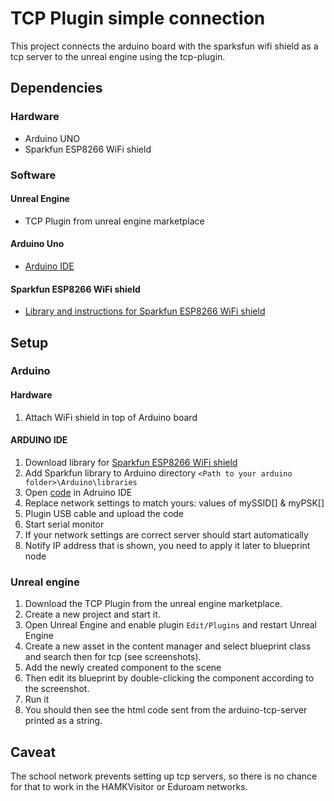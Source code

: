 # TCP Plugin simple connection
This project connects the arduino board with the sparksfun wifi shield as a tcp server to the unreal engine using the tcp-plugin.

## Dependencies
### Hardware
* Arduino UNO
* Sparkfun ESP8266 WiFi shield

### Software

#### Unreal Engine
* TCP Plugin from unreal engine marketplace

#### Arduino Uno
* [Arduino IDE](https://www.arduino.cc/en/software)

#### Sparkfun ESP8266 WiFi shield
* [Library and instructions for Sparkfun ESP8266 WiFi shield](https://learn.sparkfun.com/tutorials/esp8266-wifi-shield-hookup-guide?_ga=2.232777183.154801248.1606463257-1158639612.1605182896#installing-the-esp8266-at-library)

## Setup

### Arduino

#### Hardware
1. Attach WiFi shield in top of Arduino board

#### ARDUINO IDE
1. Download library for [Sparkfun ESP8266 WiFi shield](https://learn.sparkfun.com/tutorials/esp8266-wifi-shield-hookup-guide?_ga=2.232777183.154801248.1606463257-1158639612.1605182896#installing-the-esp8266-at-library)
2. Add Sparkfun library to Arduino directory `<Path to your arduino folder>\Arduino\libraries`
3. Open [code](https://github.com/HAMK-ICT-Project8/arduino-scripts/blob/main/Socketer/Wireless%20Potentiometer/wifiPotTimer.ino) in Adruino IDE
4. Replace network settings to match yours: values of mySSID[] & myPSK[]
4. Plugin USB cable and upload the code
5. Start serial monitor
6. If your network settings are correct server should start automatically
7. Notify IP address that is shown, you need to apply it later to blueprint node

### Unreal engine
1. Download the TCP Plugin from the unreal engine marketplace.
2. Create a new project and start it.
3. Open Unreal Engine and enable plugin `Edit/Plugins` and restart Unreal Engine
4. Create a new asset in the content manager and select blueprint class and search then for tcp (see screenshots).
5. Add the newly created component to the scene
6. Then edit its blueprint by double-clicking the component according to the screenshot.
7. Run it
8. You should then see the html code sent from the arduino-tcp-server printed as a string.

## Caveat
The school network prevents setting up tcp servers, so there is no chance for that to work in the HAMKVisitor or Eduroam networks.
